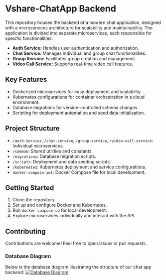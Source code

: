 # Vshare-ChatApp Backend 

This repository houses the backend of a modern chat application, designed with a microservices architecture for scalability and maintainability. The application is divided into separate microservices, each responsible for specific functionalities:

- **Auth Service:** Handles user authentication and authorization.
- **Chat Service:** Manages individual and group chat functionalities.
- **Group Service:** Facilitates group creation and management.
- **Video Call Service:** Supports real-time video call features.

## Key Features
- Dockerized microservices for easy deployment and scalability.
- Kubernetes configurations for container orchestration in a cloud environment.
- Database migrations for version-controlled schema changes.
- Scripting for deployment automation and seed data initialization.

## Project Structure
- `/auth-service`, `/chat-service`, `/group-service`, `/video-call-service`: Individual microservices.
- `/common`: Shared utilities and constants.
- `/migrations`: Database migration scripts.
- `/scripts`: Deployment and data seeding scripts.
- `/kubernetes`: Kubernetes deployment and service configurations.
- `docker-compose.yml`: Docker Compose file for local development.

## Getting Started
1. Clone the repository.
2. Set up and configure Docker and Kubernetes.
3. Run `docker-compose up` for local development.
4. Explore microservices individually and interact with the API.

## Contributing
Contributions are welcome! Feel free to open issues or pull requests.


### Database Diagram

Below is the database diagram illustrating the structure of our chat app backend:
[![Database Diagram]([url_to_your_diagram_image](https://dbdiagram.io/d/Individual-Chatting-digram-6572001656d8064ca099a2c9)https://dbdiagram.io/d/Individual-Chatting-digram-6572001656d8064ca099a2c9)]([url_to_your_diagram_imag](https://dbdiagram.io/d/Individual-Chatting-digram-6572001656d8064ca099a2c9)https://dbdiagram.io/d/Individual-Chatting-digram-6572001656d8064ca099a2c9e)


